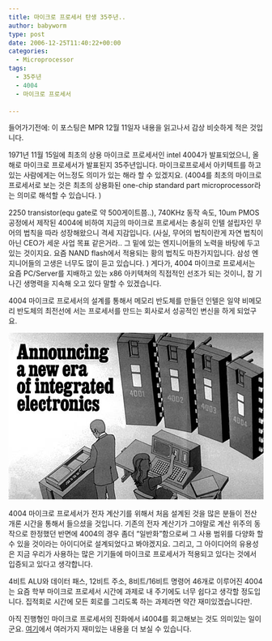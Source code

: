 ```yaml
---
title: 마이크로 프로세서 탄생 35주년..
author: babyworm
type: post
date: 2006-12-25T11:40:22+00:00
categories:
  - Microprocessor
tags:
  - 35주년
  - 4004
  - 마이크로 프로세서

---
```

들어가기전에: 이 포스팅은 MPR 12월 11일자 내용을 읽고나서 감상 비슷하게 적은 것입니다. 

1971년 11월 15일에 최초의 상용 마이크로 프로세서인 intel 4004가 발표되었으니, 올해로 마이크로 프로세서가 발표된지 35주년입니다. 마이크로프로세서 아키텍트를 하고 있는 사람에게는 어느정도 의미가 있는 해라 할 수 있겠지요. (4004를 최초의 마이크로 프로세서로 보는 것은 최초의 상용화된 one-chip standard part microprocessor라는 의미로 해석할 수 있습니다. )

2250 transistor(equ gate로 약 500게이트쯤..), 740KHz 동작 속도, 10um PMOS 공정에서 제작된 4004에 비하여 지금의 마이크로 프로세서는 충실히 인텔 설립자인 무어의 법칙을 따라 성장해왔으니 격세 지감입니다. (사실, 무어의 법칙이란게 자연 법칙이 아닌 CEO가 세운 사업 목표 같은거라.. 그 밑에 있는 엔지니어들의 노력을 바탕에 두고 있는 것이지요. 요즘 NAND flash에서 적용되는 황의 법칙도 마찬가지입니다. 삼성 엔지니어들의 고생은 너무도 많이 듣고 있습니다. )
게다가, 4004 마이크로 프로세서는 요즘 PC/Server를 지배하고 있는 x86 아키텍쳐의 직접적인 선조가 되는 것이니, 참 기나긴 생명력을 지속해 오고 있다 말할 수 있겠습니다.

4004 마이크로 프로세서의 설계를 통해서 메모리 반도체를 만들던 인텔은 일약 비메모리 반도체의 최전선에 서는 프로세서를 만드는 회사로서 성공적인 변신을 하게 되었구요.

![i4004와 companion chip의 광고](featured_new_era_ic.jpg)

4004 마이크로 프로세서가 전자 계산기를 위해서 처음 설계된 것을 많은 분들이 전산 개론 시간을 통해서 들으셨을 것입니다. 기존의 전자 계산기가 그야말로 계산 위주의 동작으로 한정했던 반면에 4004의 경우 좀더 “일반화”함으로써 그 사용 범위를 다양화 할 수 있을 것이라는 아이디어로 설계되었다고 봐야겠지요. 그리고, 그 아이디어의 유용성은 지금 우리가 사용하는 많은 기기들에 마이크로 프로세서가 적용되고 있다는 것에서 입증되고 있다고 생각합니다.

4비트 ALU와 데이터 패스, 12비트 주소, 8비트/16비트 명령어 46개로 이루어진 4004는 요즘 학부 마이크로 프로세서 시간에 과제로 내 주기에도 너무 쉽다고 생각할 정도입니다. 집적회로 시간에 모든 회로를 그리도록 하는 과제라면 약간 재미있겠습니다만.

아직 진행형인 마이크로 프로세서의 진화에서 i4004를 회고해보는 것도 의미있는 일이군요. [여기][1]에서 여러가지 재미있는 내용을 더 보실 수 있습니다.

 [1]: http://www.4004.com/
